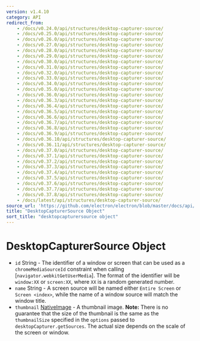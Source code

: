 ```yaml
---
version: v1.4.10
category: API
redirect_from:
    - /docs/v0.24.0/api/structures/desktop-capturer-source/
    - /docs/v0.25.0/api/structures/desktop-capturer-source/
    - /docs/v0.26.0/api/structures/desktop-capturer-source/
    - /docs/v0.27.0/api/structures/desktop-capturer-source/
    - /docs/v0.28.0/api/structures/desktop-capturer-source/
    - /docs/v0.29.0/api/structures/desktop-capturer-source/
    - /docs/v0.30.0/api/structures/desktop-capturer-source/
    - /docs/v0.31.0/api/structures/desktop-capturer-source/
    - /docs/v0.32.0/api/structures/desktop-capturer-source/
    - /docs/v0.33.0/api/structures/desktop-capturer-source/
    - /docs/v0.34.0/api/structures/desktop-capturer-source/
    - /docs/v0.35.0/api/structures/desktop-capturer-source/
    - /docs/v0.36.0/api/structures/desktop-capturer-source/
    - /docs/v0.36.3/api/structures/desktop-capturer-source/
    - /docs/v0.36.4/api/structures/desktop-capturer-source/
    - /docs/v0.36.5/api/structures/desktop-capturer-source/
    - /docs/v0.36.6/api/structures/desktop-capturer-source/
    - /docs/v0.36.7/api/structures/desktop-capturer-source/
    - /docs/v0.36.8/api/structures/desktop-capturer-source/
    - /docs/v0.36.9/api/structures/desktop-capturer-source/
    - /docs/v0.36.10/api/structures/desktop-capturer-source/
    - /docs/v0.36.11/api/structures/desktop-capturer-source/
    - /docs/v0.37.0/api/structures/desktop-capturer-source/
    - /docs/v0.37.1/api/structures/desktop-capturer-source/
    - /docs/v0.37.2/api/structures/desktop-capturer-source/
    - /docs/v0.37.3/api/structures/desktop-capturer-source/
    - /docs/v0.37.4/api/structures/desktop-capturer-source/
    - /docs/v0.37.5/api/structures/desktop-capturer-source/
    - /docs/v0.37.6/api/structures/desktop-capturer-source/
    - /docs/v0.37.7/api/structures/desktop-capturer-source/
    - /docs/v0.37.8/api/structures/desktop-capturer-source/
    - /docs/latest/api/structures/desktop-capturer-source/
source_url: 'https://github.com/electron/electron/blob/master/docs/api/structures/desktop-capturer-source.md'
title: "DesktopCapturerSource Object"
sort_title: "desktopcapturersource object"
---
```


# DesktopCapturerSource Object

* `id` String - The identifier of a window or screen that can be used as a
  `chromeMediaSourceId` constraint when calling
  [`navigator.webkitGetUserMedia`]. The format of the identifier will be
  `window:XX` or `screen:XX`, where `XX` is a random generated number.
* `name` String - A screen source will be named either `Entire Screen` or
  `Screen <index>`, while the name of a window source will match the window
  title.
* `thumbnail` [NativeImage](http://electron.atom.io/docs/native-image) - A thumbnail image. **Note:**
  There is no guarantee that the size of the thumbnail is the same as the
  `thumbnailSize` specified in the `options` passed to
  `desktopCapturer.getSources`. The actual size depends on the scale of the
  screen or window.
